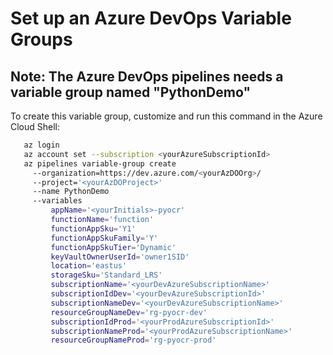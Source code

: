 # Set up an Azure DevOps Variable Groups

## Note: The Azure DevOps pipelines needs a variable group named "PythonDemo"

To create this variable group, customize and run this command in the Azure Cloud Shell:

``` bash
   az login
   az account set --subscription <yourAzureSubscriptionId>
   az pipelines variable-group create 
     --organization=https://dev.azure.com/<yourAzDOOrg>/ 
     --project='<yourAzDOProject>' 
     --name PythonDemo 
     --variables 
         appName='<yourInitials>-pyocr' 
         functionName='function'
         functionAppSku='Y1'
         functionAppSkuFamily='Y'
         functionAppSkuTier='Dynamic'
         keyVaultOwnerUserId='owner1SID'
         location='eastus' 
         storageSku='Standard_LRS'
         subscriptionName='<yourDevAzureSubscriptionName>' 
         subscriptionIdDev='<yourDevAzureSubscriptionId>' 
         subscriptionNameDev='<yourDevAzureSubscriptionName>' 
         resourceGroupNameDev='rg-pyocr-dev'
         subscriptionIdProd='<yourProdAzureSubscriptionId>' 
         subscriptionNameProd='<yourProdAzureSubscriptionName>' 
         resourceGroupNameProd='rg-pyocr-prod'
```
